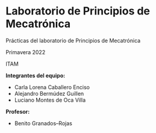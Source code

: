 # Laboratorio de Principios de Mecatrónica

Prácticas del laboratorio de Principios de Mecatrónica

Primavera 2022

ITAM

**Integrantes del equipo:**

- Carla Lorena Caballero Enciso
- Alejandro Bermúdez Guillen
- Luciano Montes de Oca Villa

**Profesor:**

- Benito Granados–Rojas

